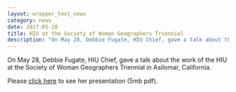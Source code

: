 ```yaml
---
layout: wrapper_text_news
category: news
date: 2017-05-28
title: HIU at the Society of Woman Geographers Triennial
description: "On May 28, Debbie Fugate, HIU Chief, gave a talk about the work of the HIU at the Society of Woman Geographers Triennial in Asilomar, California."
---
```


On May 28, Debbie Fugate, HIU Chief, gave a talk about the work of the HIU at the Society of Woman Geographers Triennial in Asilomar, California.

Please [click here](https://hiu.state.gov/hiu-products/Poster_SocietyofWomanGeographers.pdf) to see her presentation (5mb pdf).

